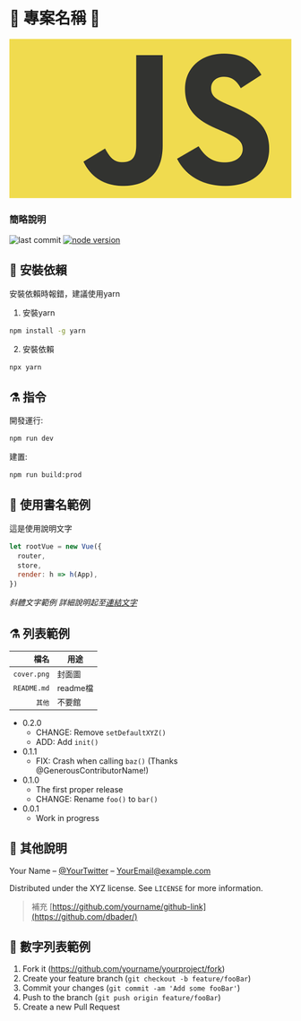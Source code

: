 <p align="center">
    <h1>👏 專案名稱 👏</h1>
    <img src="cover.png">
</p>

### 簡略說明
![last commit][last-commit]
[![node version][node-version]][node-url]

## 📖 安裝依賴

安裝依賴時報錯，建議使用yarn

1. 安裝yarn
```sh
npm install -g yarn
```
2. 安裝依賴
```sh
npx yarn
```
## ⚗️ 指令

開發運行:

```sh
npm run dev
```

建置:

```sh
npm run build:prod
```

## 🔨 使用書名範例

這是使用說明文字
```js
let rootVue = new Vue({
  router,
  store,
  render: h => h(App),
})
```

_斜體文字範例 詳細說明起至[連結文字][wiki]_

## ⚗️ 列表範例

檔名 | 用途            
---:| ---                
`cover.png` | 封面圖
`README.md` | readme檔
`其他` | 不要館
* 0.2.0
    * CHANGE: Remove `setDefaultXYZ()`
    * ADD: Add `init()`
* 0.1.1
    * FIX: Crash when calling `baz()` (Thanks @GenerousContributorName!)
* 0.1.0
    * The first proper release
    * CHANGE: Rename `foo()` to `bar()`
* 0.0.1
    * Work in progress

## 🏃 其他說明

Your Name – [@YourTwitter](https://twitter.com/dbader_org) – YourEmail@example.com

Distributed under the XYZ license. See ``LICENSE`` for more information.
> 補充 [https://github.com/yourname/github-link](https://github.com/dbader/)



## 🌟 數字列表範例

1. Fork it (<https://github.com/yourname/yourproject/fork>)
2. Create your feature branch (`git checkout -b feature/fooBar`)
3. Commit your changes (`git commit -am 'Add some fooBar'`)
4. Push to the branch (`git push origin feature/fooBar`)
5. Create a new Pull Request

<!-- Markdown link & img dfn's -->
[last-commit]: https://img.shields.io/github/last-commit/howard-richwhole/readme-template
[npm-downloads]: https://img.shields.io/npm/dm/datadog-metrics.svg?style=flat-square
[node-version]: https://img.shields.io/badge/node-10.x-red?style=flat-square
[node-url]: https://nodejs.org/
[wiki]: https://github.com/yourname/yourproject/wiki

